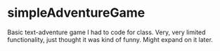 # simpleAdventureGame
Basic text-adventure game I had to code for class. 
Very, very limited functionality, just thought it was kind of funny. Might expand on it later.
